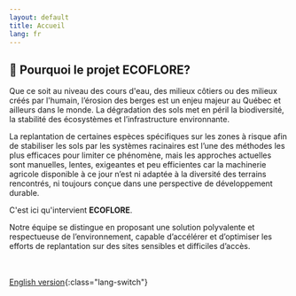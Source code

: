 ```yaml
---
layout: default
title: Accueil
lang: fr
---
```

## 🌱 Pourquoi le projet ECOFLORE?

Que ce soit au niveau des cours d'eau, des milieux côtiers ou des milieux créés par l'humain, l’érosion des berges est un enjeu majeur au Québec et ailleurs dans le monde. La dégradation des sols met en péril la biodiversité, la stabilité des écosystèmes et l’infrastructure environnante.

La replantation de certaines espèces spécifiques sur les zones à risque afin de stabiliser les sols par les systèmes racinaires est l’une des méthodes les plus efficaces pour limiter ce phénomène, mais les approches actuelles sont manuelles, lentes, exigeantes et peu efficientes car la machinerie agricole disponible à ce jour n’est ni adaptée à la diversité des terrains rencontrés, ni toujours conçue dans une perspective de développement durable.

C'est ici qu'intervient **ECOFLORE**.

Notre équipe se distingue en proposant une solution polyvalente et respectueuse de l’environnement, capable d’accélérer et d’optimiser les efforts de replantation sur des sites sensibles et difficiles d’accès.

<br><br>
[English version](../en/home.html){:class="lang-switch"}
